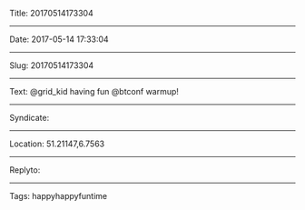 Title: 20170514173304

----

Date: 2017-05-14 17:33:04

----

Slug: 20170514173304

----

Text: @grid_kid having fun @btconf warmup!

----

Syndicate: <a href="https://brid.gy/publish/twitter"></a>

----

Location: 51.21147,6.7563

----

Replyto: 

----

Tags: happyhappyfuntime